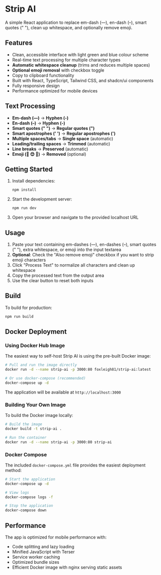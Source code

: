 # Strip AI

A simple React application to replace em-dash (—), en-dash (–), smart quotes (" "), clean up whitespace, and optionally remove emoji.

## Features

- Clean, accessible interface with light green and blue colour scheme
- Real-time text processing for multiple character types
- **Automatic whitespace cleanup** (trims and reduces multiple spaces)
- **Optional emoji removal** with checkbox toggle
- Copy to clipboard functionality
- Built with React, TypeScript, Tailwind CSS, and shadcn/ui components
- Fully responsive design
- Performance optimized for mobile devices

## Text Processing

- **Em-dash (—)** → **Hyphen (-)**
- **En-dash (–)** → **Hyphen (-)**
- **Smart quotes (" ")** → **Regular quotes (")**
- **Smart apostrophes (' ')** → **Regular apostrophes (')**
- **Multiple spaces/tabs** → **Single space** (automatic)
- **Leading/trailing spaces** → **Trimmed** (automatic)
- **Line breaks** → **Preserved** (automatic)
- **Emoji (🎉 😊 🚀)** → **Removed** (optional)

## Getting Started

1. Install dependencies:

   ```bash
   npm install
   ```

2. Start the development server:

   ```bash
   npm run dev
   ```

3. Open your browser and navigate to the provided localhost URL

## Usage

1. Paste your text containing em-dashes (—), en-dashes (–), smart quotes (" "), extra whitespace, or emoji into the input textarea
2. **Optional**: Check the "Also remove emoji" checkbox if you want to strip emoji characters
3. Click "Process Text" to normalize all characters and clean up whitespace
4. Copy the processed text from the output area
5. Use the clear button to reset both inputs

## Build

To build for production:

```bash
npm run build
```

## Docker Deployment

### Using Docker Hub Image

The easiest way to self-host Strip AI is using the pre-built Docker image:

```bash
# Pull and run the image directly
docker run -d --name strip-ai -p 3000:80 foxleigh81/strip-ai:latest

# Or use docker-compose (recommended)
docker-compose up -d
```

The application will be available at `http://localhost:3000`

### Building Your Own Image

To build the Docker image locally:

```bash
# Build the image
docker build -t strip-ai .

# Run the container
docker run -d --name strip-ai -p 3000:80 strip-ai
```

### Docker Compose

The included `docker-compose.yml` file provides the easiest deployment method:

```bash
# Start the application
docker-compose up -d

# View logs
docker-compose logs -f

# Stop the application
docker-compose down
```

## Performance

The app is optimized for mobile performance with:

- Code splitting and lazy loading
- Minified JavaScript with Terser
- Service worker caching
- Optimized bundle sizes
- Efficient Docker image with nginx serving static assets
